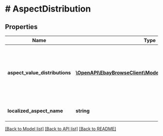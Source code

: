 # # AspectDistribution

## Properties

Name | Type | Description | Notes
------------ | ------------- | ------------- | -------------
**aspect_value_distributions** | [**\OpenAPI\EbayBrowseClient\Model\AspectValueDistribution[]**](AspectValueDistribution.md) | An array of containers for the various values of the aspect and the match count and a HATEOAS reference (&lt;b&gt; refinementHref&lt;/b&gt;) for this aspect. | [optional]
**localized_aspect_name** | **string** | The name of an aspect, such as Brand, Color, etc. | [optional]

[[Back to Model list]](../../README.md#models) [[Back to API list]](../../README.md#endpoints) [[Back to README]](../../README.md)
